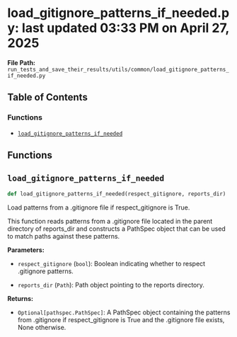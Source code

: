 # load_gitignore_patterns_if_needed.py: last updated 03:33 PM on April 27, 2025

**File Path:** `run_tests_and_save_their_results/utils/common/load_gitignore_patterns_if_needed.py`

## Table of Contents

### Functions

- [`load_gitignore_patterns_if_needed`](#load_gitignore_patterns_if_needed)

## Functions

## `load_gitignore_patterns_if_needed`

```python
def load_gitignore_patterns_if_needed(respect_gitignore, reports_dir)
```

Load patterns from a .gitignore file if respect_gitignore is True.

This function reads patterns from a .gitignore file located in the parent directory
of reports_dir and constructs a PathSpec object that can be used to match paths
against these patterns.

**Parameters:**

- `respect_gitignore` (`bool`): Boolean indicating whether to respect .gitignore patterns.

- `reports_dir` (`Path`): Path object pointing to the reports directory.

**Returns:**

- `Optional[pathspec.PathSpec]`: A PathSpec object containing the patterns from .gitignore if respect_gitignore
    is True and the .gitignore file exists, None otherwise.
